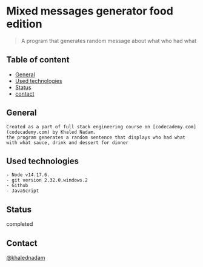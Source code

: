 # Mixed messages generator food edition
> A program that generates random message about what who had what
## Table of content
* [General](##general)
* [Used technologies](#used-technologies)
* [Status](#status)
* [contact](#contact)

## General
    Created as a part of full stack engineering course on [codecademy.com](codecademy.com) by Khaled Nadam.
    the program generates a random sentence that displays who had what with what sauce, drink and dessert for dinner 
## Used technologies
    - Node v14.17.6.
    - git version 2.32.0.windows.2 
    - Github
    - JavaScript
## Status
completed

## Contact
[@khalednadam](https://github.com/khalednadam)